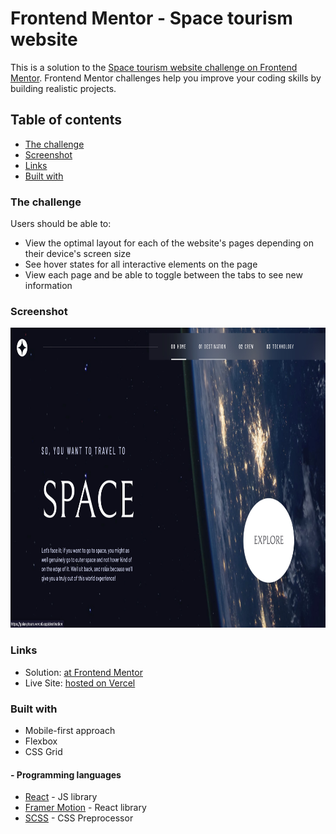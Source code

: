 
# Frontend Mentor - Space tourism website 

This is a solution to the [Space tourism website challenge on Frontend Mentor](https://www.frontendmentor.io/challenges/space-tourism-multipage-website-gRWj1URZ3). Frontend Mentor challenges help you improve your coding skills by building realistic projects. 

## Table of contents

  - [The challenge](#the-challenge)
  - [Screenshot](#screenshot)
  - [Links](#links)
  - [Built with](#built-with)

### The challenge

Users should be able to:

- View the optimal layout for each of the website's pages depending on their device's screen size
- See hover states for all interactive elements on the page
- View each page and be able to toggle between the tabs to see new information

### Screenshot

<img src="./assets/SpaceTourismScreenshot.jpg" width="768" height="480">


### Links

- Solution: [at Frontend Mentor](https://www.frontendmentor.io/solutions/fully-responsive-multipage-website-built-with-react-and-sass-Y0WrOKB84L#comment-630bd9703fba76c6d9a1d94b)
- Live Site: [hosted on Vercel](https://galaxytours.vercel.app)

### Built with
- Mobile-first approach
- Flexbox
- CSS Grid
#### - Programming languages
- [React](https://reactjs.org/) - JS library
- [Framer Motion](https://www.framer.com/motion) - React library
- [SCSS](https://sass-lang.com/) - CSS Preprocessor


